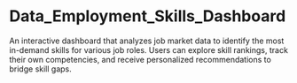 # Data_Employment_Skills_Dashboard
An interactive dashboard that analyzes job market data to identify the most in-demand skills for various job roles. Users can explore skill rankings, track their own competencies, and receive personalized recommendations to bridge skill gaps.
